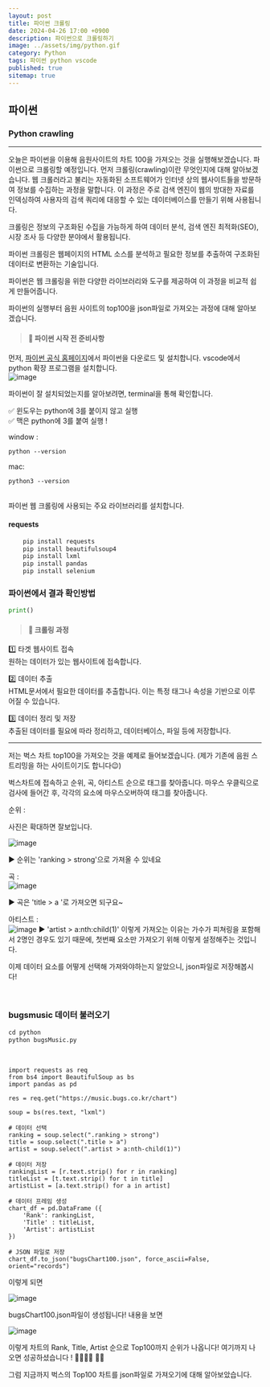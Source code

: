 ```yaml
---
layout: post
title: 파이썬 크롤링
date: 2024-04-26 17:00 +0900
description: 파이썬으로 크롤링하기
image: ../assets/img/python.gif
category: Python
tags: 파이썬 python vscode
published: true
sitemap: true
---
```


## 파이썬

### Python crawling

<hr>

오늘은 파이썬을 이용해 음원사이트의 차트 100을 가져오는 것을 실행해보겠습니다. 파이썬으로 크롤링할 예정입니다.
먼저 크롤링(crawling)이란 무엇인지에 대해 알아보겠습니다.
웹 크롤러라고 불리는 자동화된 소프트웨어가 인터넷 상의 웹사이트들을 방문하여 정보를 수집하는 과정을 말합니다.
이 과정은 주로 검색 엔진이 웹의 방대한 자료를 인덱싱하여 사용자의 검색 쿼리에 대응할 수 있는 데이터베이스를 만들기 위해 사용됩니다.

크롤링은 정보의 구조화된 수집을 가능하게 하여 데이터 분석, 검색 엔진 최적화(SEO), 시장 조사 등 다양한 분야에서 활용됩니다.

파이썬 크롤링은 웹페이지의 HTML 소스를 분석하고 필요한 정보를 추출하여 구조화된 데이터로 변환하는 기술입니다.

파이썬은 웹 크롤링을 위한 다양한 라이브러리와 도구를 제공하여 이 과정을 비교적 쉽게 만들어줍니다.

파이썬의 실행부터 음원 사이트의 top100을 json파일로 가져오는 과정에 대해 알아보겠습니다.

> #### 📍 파이썬 시작 전 준비사항

먼저, [파이썬 공식 홈페이지](https://www.python.org/downloads/)에서 파이썬을 다운로드 및 설치합니다.
vscode에서 python 확장 프로그램을 설치합니다.
<br>
![image](https://github.com/Hyeji1364/Hyeji1364/assets/161557112/a15aac9d-e4bb-4ce7-8441-04eec31956a5)

파이썬이 잘 설치되었는지를 알아보려면, terminal을 통해 확인합니다.

✅ 윈도우는 python에 3를 붙이지 않고 실행 <br>
✅ 맥은 python에 3를 붙여 실행 ! 

window :
````
python --version
````

mac:
````
python3 --version
````
<br>
파이썬 웹 크롤링에 사용되는 주요 라이브러리를 설치합니다.

#### requests
````python
    pip install requests
    pip install beautifulsoup4
    pip install lxml
    pip install pandas
    pip install selenium
````

### 파이썬에서 결과 확인방법
````python
print()
````

> #### 📍 크롤링 과정

1️⃣ 타겟 웹사이트 접속 <br>
원하는 데이터가 있는 웹사이트에 접속합니다.

2️⃣ 데이터 추출 <br>
HTML문서에서 필요한 데이터를 추출합니다. 이는 특정 태그나 속성을 기반으로 이루어질 수 있습니다.

3️⃣ 데이터 정리 및 저장 <br>
추출된 데이터를 필요에 따라 정리하고, 데이터베이스, 파일 등에 저장합니다.

<hr>

저는 벅스 차트 top100을 가져오는 것을 예제로 들어보겠습니다.
(제가 기존에 음원 스트리밍을 하는 사이트이기도 합니다😉)

벅스차트에 접속하고 순위, 곡, 아티스트 순으로 태그를 찾아줍니다.
마우스 우클릭으로 검사에 들어간 후, 각각의 요소에 마우스오버하여 태그를 찾아줍니다.

순위 :<br>

사진은 확대하면 잘보입니다.<br>

![image](https://github.com/Hyeji1364/Hyeji1364/assets/161557112/193888a9-98b2-406c-a7ce-7203cc552e4a)

▶ 순위는 'ranking > strong'으로 가져올 수 있네요

곡 : <br>
![image](https://github.com/Hyeji1364/Hyeji1364/assets/161557112/e4c8d282-b85d-4192-880e-ef414e0a809b)

▶ 곡은 'title > a '로 가져오면 되구요~

아티스트 : <br>
![image](https://github.com/Hyeji1364/Hyeji1364/assets/161557112/6872e16e-4fc7-4e59-92d4-a1bcd1177384)
▶ 'artist > a:nth:child(1)' 이렇게 가져오는 이유는 가수가 피쳐링을 포함해서 2명인 경우도 있기 때문에, 첫번째 요소만 가져오기 위해 이렇게 설정해주는 것입니다.

이제 데이터 요소를 어떻게 선택해 가져와야하는지 알았으니, json파일로 저장해봅시다!

<br>

### bugsmusic 데이터 불러오기

````python
cd python
python bugsMusic.py
````
<br>

````
import requests as req
from bs4 import BeautifulSoup as bs
import pandas as pd

res = req.get("https://music.bugs.co.kr/chart")

soup = bs(res.text, "lxml")

# 데이터 선택
ranking = soup.select(".ranking > strong")
title = soup.select(".title > a")
artist = soup.select(".artist > a:nth-child(1)")

# 데이터 저장
rankingList = [r.text.strip() for r in ranking]
titleList = [t.text.strip() for t in title]
artistList = [a.text.strip() for a in artist]

# 데이터 프레임 생성
chart_df = pd.DataFrame ({
    'Rank': rankingList,
    'Title' : titleList,
    'Artist': artistList
})

# JSON 파일로 저장
chart_df.to_json("bugsChart100.json", force_ascii=False, orient="records")
````
이렇게 되면 

![image](https://github.com/Hyeji1364/Hyeji1364/assets/161557112/339b6ef1-96ae-46f5-94e4-84e7615f90dc)

bugsChart100.json파일이 생성됩니다!
내용을 보면

![image](https://github.com/Hyeji1364/Hyeji1364/assets/161557112/68c90807-a549-4dcf-a21d-ead95751f1ef)

이렇게 차트의 Rank, Title, Artist 순으로 Top100까지 순위가 나옵니다!
여기까지 나오면 성공하셨습니다 ! 👏🏼👏🏼 🙌🏼 

그럼 지금까지 벅스의 Top100 차트를 json파일로 가져오기에 대해 알아보았습니다.
